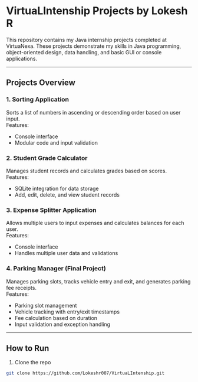 # VirtuaLIntenship Projects by Lokesh R

This repository contains my Java internship projects completed at VirtuaNexa. These projects demonstrate my skills in Java programming, object-oriented design, data handling, and basic GUI or console applications.

---

## Projects Overview

### 1. Sorting Application  
Sorts a list of numbers in ascending or descending order based on user input.  
Features:  
- Console interface  
- Modular code and input validation  


### 2. Student Grade Calculator  
Manages student records and calculates grades based on scores.  
Features:  
- SQLite integration for data storage  
- Add, edit, delete, and view student records

### 3. Expense Splitter Application  
Allows multiple users to input expenses and calculates balances for each user.  
Features:  
- Console interface  
- Handles multiple user data and validations  


### 4. Parking Manager (Final Project)  
Manages parking slots, tracks vehicle entry and exit, and generates parking fee receipts.  
Features:  
- Parking slot management  
- Vehicle tracking with entry/exit timestamps  
- Fee calculation based on duration  
- Input validation and exception handling  

---

## How to Run

1. Clone the repo  
```bash
git clone https://github.com/Lokeshr007/VirtuaLIntenship.git
